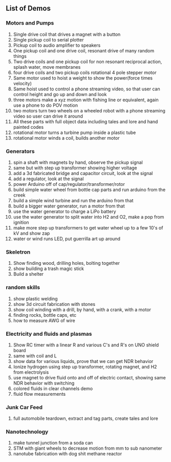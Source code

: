
## List of Demos

### Motors and Pumps

1.	Single drive coil that drives a magnet with a button
2.	Single pickup coil to serial plotter
3.	Pickup coil to audio amplifier to speakers
4.	One pickup coil and one drive coil, resonant drive of many random things
5.	Two drive coils and one pickup coil for non resonant reciprocal action, splash water, move membranes
6.	four drive coils and two pickup coils rotational 4 pole stepper motor
7.	Same motor used to hoist a weight to show the power(force times velocity)
8.	Same hoist used to control a phone streaming video, so that user can control height and go up and down and look
9.	three motors make a xyz motion with fishing line or equivalent, again use a phone to do POV motion
10.	two motors turn two wheels on a wheeled robot with a phone streaming video so user can drive it around 
11.	All these parts with full object data including tales and lore and hand painted codes
12.	rotational motor turns a turbine pump inside a plastic tube
13.	rotational motor winds a coil, builds another motor


### Generators

1. spin a shaft with magnets by hand, observe the pickup signal
2. same but with step up transformer showing higher voltage
3. add a 3d fabricated bridge and capacitor circuit, look at the signal
4. add a regulator, look at the signal
5. power Arduino off of cap/regulator/transformer/rotor
6. build simple water wheel from bottle cap parts and run arduino from the creek
7. build a simple wind turbine and run the arduino from that
8. build a bigger water generator, run a motor from that
9. use the water generator to charge a LiPo battery
10. use the water generator to split water into H2 and O2, make a pop from ignition
11. make more step up transformers to get water wheel up to a few 10's of kV and show zap
12. water or wind runs LED, put guerrilla art up around

### Skeletron

1. Show finding wood, drilling holes, bolting together
2. show building a trash magic stick
3. Build a shelter

### random skills

1. show plastic welding
2. show 3d circuit fabrication with stones
3. show coil winding with a drill, by hand, with a crank, with a motor
4. finding rocks, bottle caps, etc
5. how to measure AWG of wire

### Electricity and fluids and plasmas

1. Show RC timer with a linear R and various C's and R's on UNO shield board
2. same with coil and L
2. show data for various liquids, prove that we can get NDR behavior
3. Ionize hydrogen using step up transformer, rotating magnet, and H2 from electrolysis
4. use magnet to drive fluid onto and off of electric contact, showing same NDR behavior with switching
5. colored fluids in clear channels demo
6. fluid flow measurements 

### Junk Car Feed

1. full automobile teardown, extract and tag parts, create tales and lore

### Nanotechnology

1. make tunnel junction from a soda can
2. STM with giant wheels to decrease motion from mm to sub nanometer
3. nanotube fabrication with dog shit methane reactor